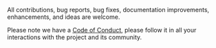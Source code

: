 All contributions, bug reports, bug fixes, documentation improvements, enhancements, and ideas are welcome.

Please note we have a [Code of Conduct](https://github.com/gdnamato/github-final-project/blob/main/CODE_OF_CONDUCT.md), please follow it in all your interactions with the project and its community.
